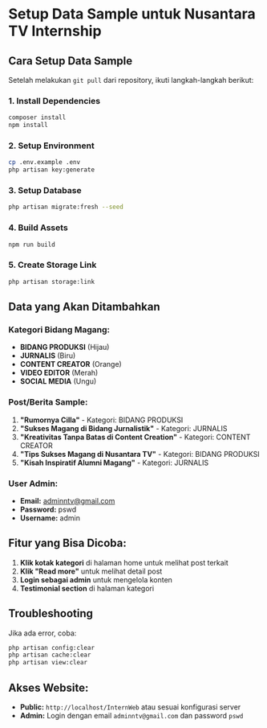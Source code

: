 # Setup Data Sample untuk Nusantara TV Internship

## Cara Setup Data Sample

Setelah melakukan `git pull` dari repository, ikuti langkah-langkah berikut:

### 1. Install Dependencies
```bash
composer install
npm install
```

### 2. Setup Environment
```bash
cp .env.example .env
php artisan key:generate
```

### 3. Setup Database
```bash
php artisan migrate:fresh --seed
```

### 4. Build Assets
```bash
npm run build
```

### 5. Create Storage Link
```bash
php artisan storage:link
```

## Data yang Akan Ditambahkan

### Kategori Bidang Magang:
- **BIDANG PRODUKSI** (Hijau)
- **JURNALIS** (Biru)
- **CONTENT CREATOR** (Orange)
- **VIDEO EDITOR** (Merah)
- **SOCIAL MEDIA** (Ungu)

### Post/Berita Sample:
1. **"Rumornya Cilla"** - Kategori: BIDANG PRODUKSI
2. **"Sukses Magang di Bidang Jurnalistik"** - Kategori: JURNALIS
3. **"Kreativitas Tanpa Batas di Content Creation"** - Kategori: CONTENT CREATOR
4. **"Tips Sukses Magang di Nusantara TV"** - Kategori: BIDANG PRODUKSI
5. **"Kisah Inspiratif Alumni Magang"** - Kategori: JURNALIS

### User Admin:
- **Email:** adminntv@gmail.com
- **Password:** pswd
- **Username:** admin

## Fitur yang Bisa Dicoba:

1. **Klik kotak kategori** di halaman home untuk melihat post terkait
2. **Klik "Read more"** untuk melihat detail post
3. **Login sebagai admin** untuk mengelola konten
4. **Testimonial section** di halaman kategori

## Troubleshooting

Jika ada error, coba:
```bash
php artisan config:clear
php artisan cache:clear
php artisan view:clear
```

## Akses Website:
- **Public:** `http://localhost/InternWeb` atau sesuai konfigurasi server
- **Admin:** Login dengan email `adminntv@gmail.com` dan password `pswd` 